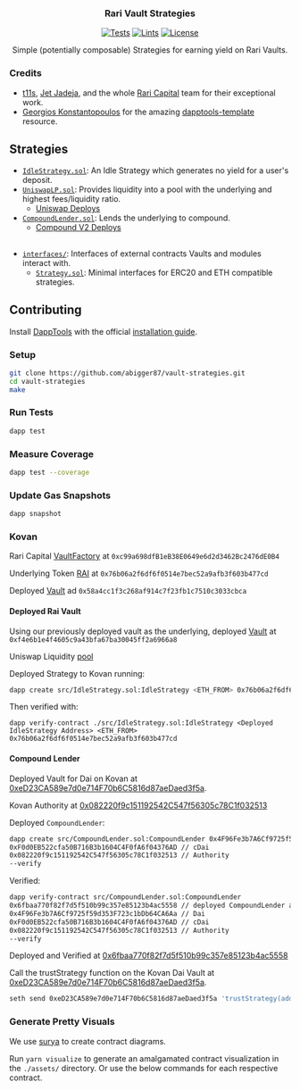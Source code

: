 <h3 align="center">Rari Vault Strategies</h3>

<div align="center">

[![Tests](https://github.com/abigger87/vault-strategies/actions/workflows/tests.yml/badge.svg)](https://github.com/abigger87/vault-strategies/actions/workflows/tests.yml)
[![Lints](https://github.com/abigger87/vault-strategies/actions/workflows/lints.yml/badge.svg)](https://github.com/abigger87/vault-strategies/actions/workflows/lints.yml)
[![License](https://img.shields.io/badge/License-AGPL--3.0-blue)](LICENSE.md)

</div>

<p align="center">Simple (potentially composable) Strategies for earning yield on Rari Vaults.</p>

### Credits

-   [t11s](https://twitter.com/transmissions11), [Jet Jadeja](https://twitter.com/JetJadeja), and the whole [Rari Capital](https://twitter.com/raricapital) team for their exceptional work.
-   [Georgios Konstantopoulos](https://github.com/gakonst) for the amazing [dapptools-template](https://github.com/gakonst/dapptools-template) resource.

## Strategies

- [`IdleStrategy.sol`](src/IdleStrategy.sol): An Idle Strategy which generates no yield for a user's deposit.
- [`UniswapLP.sol`](src/UniswapLP.sol): Provides liquidity into a pool with the underlying and highest fees/liquidity ratio.
  - [Uniswap Deploys](https://github.com/Uniswap/v3-periphery/blob/main/deploys.md)
- [`CompoundLender.sol`](src/CompoundLender.sol): Lends the underlying to compound.
  - [Compound V2 Deploys](https://compound.finance/docs#networks)

## 
- [`interfaces/`](src/interfaces): Interfaces of external contracts Vaults and modules interact with.
  - [`Strategy.sol`](src/interfaces/Strategy.sol): Minimal interfaces for ERC20 and ETH compatible strategies.

## Contributing

Install [DappTools](https://dapp.tools) with the official [installation guide](https://github.com/dapphub/dapptools#installation).

### Setup

```sh
git clone https://github.com/abigger87/vault-strategies.git
cd vault-strategies
make
```

### Run Tests

```sh
dapp test
```

### Measure Coverage

```sh
dapp test --coverage
```

### Update Gas Snapshots

```sh
dapp snapshot
```

### Kovan

Rari Capital [VaultFactory](https://kovan.etherscan.io/address/0xc99a698dfB1eB38E0649e6d2d3462Bc2476dE0B4) at `0xc99a698dfB1eB38E0649e6d2d3462Bc2476dE0B4`

Underlying Token [RAI](https://kovan.etherscan.io/token/0x76b06a2f6df6f0514e7bec52a9afb3f603b477cd) at `0x76b06a2f6df6f0514e7bec52a9afb3f603b477cd`

Deployed [Vault](https://kovan.etherscan.io/address/0x58a4cc1f3c268af914c7f23fb1c7510c3033cbca) ad `0x58a4cc1f3c268af914c7f23fb1c7510c3033cbca`


#### Deployed Rai Vault

Using our previously deployed vault as the underlying, deployed
[Vault](https://kovan.etherscan.io/address/0xf4e6b1e4f4605c9a43bfa67ba30045ff2a6966a8) at `0xf4e6b1e4f4605c9a43bfa67ba30045ff2a6966a8`


Uniswap Liquidity [pool](https://app.uniswap.org/#/pool/8849)



Deployed Strategy to Kovan running:

```sh
dapp create src/IdleStrategy.sol:IdleStrategy <ETH_FROM> 0x76b06a2f6df6f0514e7bec52a9afb3f603b477cd --verify
```

Then verified with:

```
dapp verify-contract ./src/IdleStrategy.sol:IdleStrategy <Deployed IdleStrategy Address> <ETH_FROM> 0x76b06a2f6df6f0514e7bec52a9afb3f603b477cd
```


#### Compound Lender

Deployed Vault for Dai on Kovan at [0xeD23CA589e7d0e714F70b6C5816d87aeDaed3f5a](https://kovan.etherscan.io/address/0xeD23CA589e7d0e714F70b6C5816d87aeDaed3f5a).

Kovan Authority at [0x082220f9c151192542C547f56305c78C1f032513](https://kovan.etherscan.io/address/0x082220f9c151192542C547f56305c78C1f032513)

Deployed `CompoundLender`:

```bash
dapp create src/CompoundLender.sol:CompoundLender 0x4F96Fe3b7A6Cf9725f59d353F723c1bDb64CA6Aa // Dai
0xF0d0EB522cfa50B716B3b1604C4F0fA6f04376AD // cDai
0x082220f9c151192542C547f56305c78C1f032513 // Authority
--verify
```

Verified:

```bash
dapp verify-contract src/CompoundLender.sol:CompoundLender
0x6fbaa770f82f7d5f510b99c357e85123b4ac5558 // deployed CompoundLender address
0x4F96Fe3b7A6Cf9725f59d353F723c1bDb64CA6Aa // Dai
0xF0d0EB522cfa50B716B3b1604C4F0fA6f04376AD // cDai
0x082220f9c151192542C547f56305c78C1f032513 // Authority
--verify
```

Deployed and Verified at [0x6fbaa770f82f7d5f510b99c357e85123b4ac5558](https://kovan.etherscan.io/address/0x6fbaa770f82f7d5f510b99c357e85123b4ac5558)

Call the trustStrategy function on the Kovan Dai Vault at [0xeD23CA589e7d0e714F70b6C5816d87aeDaed3f5a](https://kovan.etherscan.io/address/0xeD23CA589e7d0e714F70b6C5816d87aeDaed3f5a).

```bash
seth send 0xeD23CA589e7d0e714F70b6C5816d87aeDaed3f5a 'trustStrategy(address)' 0x6fbaa770f82f7d5f510b99c357e85123b4ac5558
```


### Generate Pretty Visuals

We use [surya](https://github.com/ConsenSys/surya) to create contract diagrams.

Run `yarn visualize` to generate an amalgamated contract visualization in the `./assets/` directory. Or use the below commands for each respective contract.
